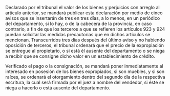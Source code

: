 Declarado por el tribunal el valor de los bienes y perjuicios con arreglo al artículo anterior, se mandará publicar esta declaración por medio de cinco avisos que se insertarán de tres en tres días, a lo menos, en un periódico del departamento, si lo hay, o de la cabecera de la provincia, en caso contrario, a fin de que los terceros a que se refieren los artículos 923 y 924 puedan solicitar las medidas precautorias que en dichos artículos se mencionan. Transcurridos tres días después del último aviso y no habiendo oposición de terceros, el tribunal ordenará que el precio de la expropiación se entregue al propietario, o si está él ausente del departamento o se niega a recibir que se consigne dicho valor en un establecimiento de crédito.

Verificado el pago o la consignación, se mandará poner inmediatamente al interesado en posesión de los bienes expropiados, si son muebles, y si son raíces, se ordenará el otorgamiento dentro del segundo día de la respectiva escritura, la cual será firmada por el juez a nombre del vendedor, si éste se niega a hacerlo o está ausente del departamento.